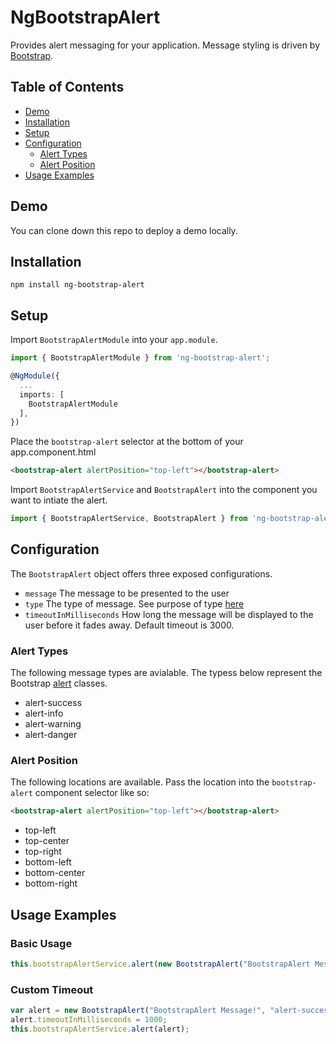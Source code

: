 # NgBootstrapAlert
Provides alert messaging for your application. Message styling is driven by [Bootstrap](https://getbootstrap.com/).

## Table of Contents
* [Demo](#demo)
* [Installation](#installation)
* [Setup](#setup)
* [Configuration](#configuration)
    * [Alert Types](#alert-types)
    * [Alert Position](#alert-position)
* [Usage Examples](#usage-examples)

## Demo
You can clone down this repo to deploy a demo locally.

## Installation
```
npm install ng-bootstrap-alert
```

## Setup
Import ```BootstrapAlertModule``` into your ```app.module```.
```typescript
import { BootstrapAlertModule } from 'ng-bootstrap-alert';

@NgModule({
  ...
  imports: [
    BootstrapAlertModule
  ],
})
```
Place the ```bootstrap-alert``` selector at the bottom of your app.component.html
```html
<bootstrap-alert alertPosition="top-left"></bootstrap-alert>
```
Import ```BootstrapAlertService``` and ```BootstrapAlert``` into the component you want to intiate the alert.
```typescript
import { BootstrapAlertService, BootstrapAlert } from 'ng-bootstrap-alert';
```

## Configuration
The ```BootstrapAlert``` object offers three exposed configurations.
* ```message``` The message to be presented to the user
* ```type``` The type of message. See purpose of type [here](#alert-types)
* ```timeoutInMilliseconds``` How long the message will be displayed to the user before it fades away. Default timeout is 3000.

### Alert Types
The following message types are avialable. The typess below represent the Bootstrap [alert](https://v4-alpha.getbootstrap.com/components/alerts/) classes.
* alert-success
* alert-info
* alert-warning
* alert-danger

### Alert Position
The following locations are available. Pass the location into the ```bootstrap-alert``` component selector like so:
```html
<bootstrap-alert alertPosition="top-left"></bootstrap-alert>
```
* top-left
* top-center
* top-right
* bottom-left
* bottom-center
* bottom-right

## Usage Examples
### Basic Usage
```typescript
this.bootstrapAlertService.alert(new BootstrapAlert("BootstrapAlert Message!", "alert-success"));
```
### Custom Timeout
```typescript
var alert = new BootstrapAlert("BootstrapAlert Message!", "alert-success");
alert.timeoutInMilliseconds = 1000;
this.bootstrapAlertService.alert(alert);
```